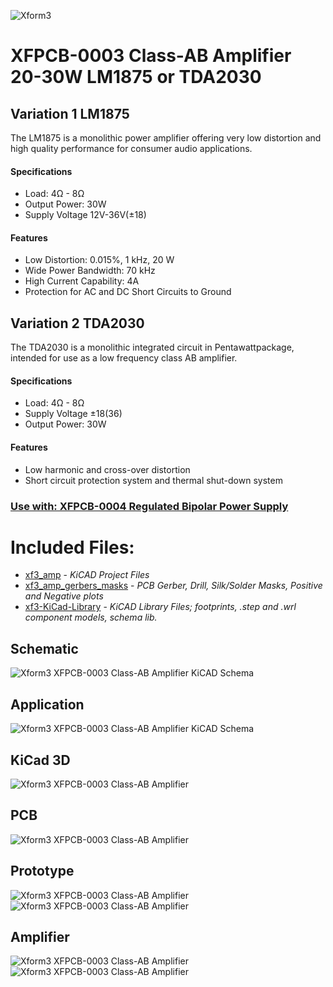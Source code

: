 ![Xform3](https://i.imgur.com/pRafEib.png)

# XFPCB-0003 Class-AB Amplifier 20-30W LM1875 or TDA2030

## Variation 1 LM1875
The LM1875 is a monolithic power amplifier offering very low distortion and high quality performance for consumer audio applications.
#### Specifications 
- Load: 4Ω - 8Ω 
- Output Power: 30W
- Supply Voltage 12V-36V(±18)
#### Features
- Low Distortion: 0.015%, 1 kHz, 20 W
- Wide Power Bandwidth: 70 kHz
- High Current Capability: 4A
- Protection for AC and DC Short Circuits to Ground

## Variation 2 TDA2030
The TDA2030 is a monolithic integrated circuit in Pentawattpackage, intended for use as a low frequency class AB amplifier.
#### Specifications 
- Load: 4Ω - 8Ω 
- Supply Voltage ±18(36)
- Output Power: 30W
#### Features
- Low harmonic and cross-over distortion
- Short circuit protection system and thermal shut-down system

### [Use with: XFPCB-0004 Regulated Bipolar Power Supply](https://github.com/xform3/xfpcb-0004-psu)

# Included Files:
* [xf3_amp](https://github.com/xform3/xfpcb-0003-amp/tree/master/xf3_amp)  - *KiCAD Project Files*
* [xf3_amp_gerbers_masks](https://github.com/xform3/xfpcb-0003-amp/tree/master/xf3_amp_gerbers_masks) - *PCB Gerber, Drill, Silk/Solder Masks, Positive and Negative plots*
* [xf3-KiCad-Library](https://github.com/xform3/xf3-KiCad-Library)  - *KiCAD Library Files; footprints, .step and .wrl component models, schema lib.*


## Schematic
![Xform3 XFPCB-0003 Class-AB Amplifier KiCAD Schema](../master/graphics/schema_channel_lm1875.png)

## Application
![Xform3 XFPCB-0003 Class-AB Amplifier KiCAD Schema](../master/graphics/XF3_amp_application_.png.png)
 
## KiCad 3D
![Xform3 XFPCB-0003 Class-AB Amplifier](../master/graphics/channel_lm1875_top.png)

## PCB
![Xform3 XFPCB-0003 Class-AB Amplifier](../master/graphics/pcb_lm1875_clad.png)

## Prototype
![Xform3 XFPCB-0003 Class-AB Amplifier](../master/graphics/channel_lm1875_front.png)
![Xform3 XFPCB-0003 Class-AB Amplifier](../master/graphics/channel_lm1875_front2.png)

## Amplifier
![Xform3 XFPCB-0003 Class-AB Amplifier](../master/graphics/PSU_amp_compbo.png)
![Xform3 XFPCB-0003 Class-AB Amplifier](../master/graphics/PSU_amp_transformer_combo.png)
